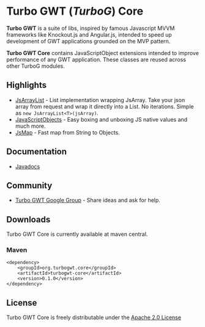 Turbo GWT (*TurboG*) Core
==
**Turbo GWT** is a suite of libs, inspired by famous Javascript MVVM frameworks like Knockout.js and Angular.js, intended to speed up development of GWT applications grounded on the MVP pattern.

**Turbo GWT Core** contains JavaScriptObject extensions intended to improve performance of any GWT application. These classes are reused across other TurboG modules.

## Highlights
* [JsArrayList](http://growbit.github.io/turbogwt-core/javadoc/apidocs/org/turbogwt/core/client/JsArrayList.html) - List implementation wrapping JsArray. Take your json array from request and wrap it directly into a List. No iterations. Simple as <code>new JsArrayList\<T\>(jsArray)</code>.
* [JavaScriptObjects](http://growbit.github.io/turbogwt-core/javadoc/apidocs/org/turbogwt/core/client/JavaScriptObjects.html) - Easy boxing and unboxing JS native values and much more.
* [JsMap](http://growbit.github.io/turbogwt-core/javadoc/apidocs/index.html) - Fast map from String to Objects.

## Documentation
* [Javadocs](http://growbit.github.io/turbogwt-core/javadoc/apidocs/index.html)

## Community
* [Turbo GWT Google Group](http://groups.google.com/d/forum/turbogwt) - Share ideas and ask for help.

## Downloads
Turbo GWT Core is currently available at maven central.

### Maven
```
<dependency>
    <groupId>org.turbogwt.core</groupId>
    <artifactId>turbogwt-core</artifactId>
    <version>0.1.0</version>
</dependency>
```

## License
Turbo GWT Core is freely distributable under the [Apache 2.0 License](http://www.apache.org/licenses/LICENSE-2.0.html)
